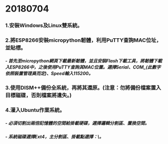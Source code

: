 # 20180704
### 1.安裝Windows及Linux雙系統。
### 2.將ESP8266安裝micropython韌體，利用PuTTY查詢MAC位址，並貼標。
##### - 首先至micropython網頁下載最新韌體，並且安裝Flash下載工具，將韌體下載入ESP8266中，之後使用PuTTY查詢其MAC位置。選擇Serial、COM_(此數字依照裝置管理員而定)、Speed輸入115200。
### 3.使用DISM++備份全系統，再將其還原。(注意：勿將備份檔案置入目標磁碟，否則檔案將遺失。)
### 4.灌入Ubuntu作業系統。
##### - 必須切割出兩倍記憶體的空間給掛載硬碟，選擇邏輯分割區、置換空間。
##### - 系統磁碟選擇Ext4，主分割區、掛載點選擇：\。
